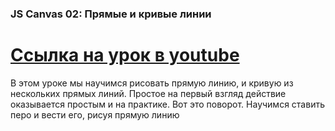###  JS Canvas 02: Прямые и кривые линии  ###
[Ссылка на урок в youtube](https://www.youtube.com/watch?v=2eVhVhj6Szc)
===============================================================================
В этом уроке мы научимся рисовать прямую линию, и кривую из нескольких прямых линий. Простое на первый взгляд действие оказывается простым и на практике. Вот это поворот. Научимся ставить перо и вести его, рисуя прямую линию

